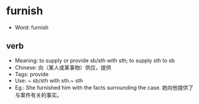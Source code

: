 # furnish

- Word: furnish

## verb

- Meaning: to supply or provide sb/sth with sth; to supply sth to sb
- Chinese: 向（某人或某事物）供应，提供
- Tags: provide
- Use: ~ sb/sth with sth.~ sth
- Eg.: She furnished him with the facts surrounding the case. 她向他提供了与案件有关的事实。

